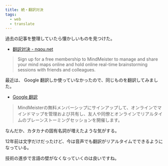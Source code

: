 ```yaml
---
title: 続・翻訳対決
tags:
  - web
  - translate
---
```


過去の記事を整理していたら懐かしいものを見つけた。

- [翻訳対決 - nqou.net](/2008/01/21/141901/)

> Sign up for a free membership to MindMeister to manage and share your mind maps online and hold online real-time brainstorming sessions with friends and colleagues.

最近は、 Google 翻訳しか使っていなかったので、同じものを翻訳してみました。

- [Google 翻訳](https://translate.google.com)

> MindMeisterの無料メンバーシップにサインアップして、オンラインでマインドマップを管理および共有し、友人や同僚とオンラインでリアルタイムのブレーンストーミングセッションを開催します。

なんだか、カタカナの固有名詞が増えたような気がする。

12年前は文字だけだったけど、今は音声でも翻訳がリアルタイムでできるようになっている。

技術の進歩で言語の壁がなくなっていくのは良いですね。

